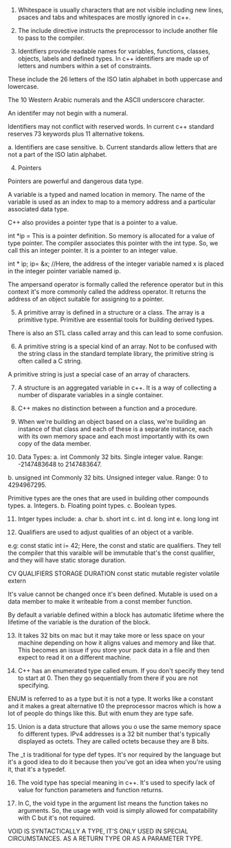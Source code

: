 1. Whitespace is usually characters that are not visible including new lines, psaces and tabs and whitespaces are mostly ignored in c++.

2. The include directive instructs the preprocessor to include another file to pass to the compiler.

3. Identifiers provide readable names for   variables, functions, classes, objects, labels and defined types.
In c++ identifiers are made up of letters and numbers within a set of constraints.

These include the 26 letters of the ISO latin alphabet in both uppercase and lowercase.

The 10 Western Arabic numerals and the ASCII underscore character.

An identifer may not begin with a numeral.

Identifiers may not conflict with reserved words. In current c++ standard reserves 73 keywords plus 11 alternative tokens.

a. Identifiers are case sensitive.
b. Current standards allow letters that are not a part of the ISO latin alphabet.

4. Pointers

Pointers are powerful and dangerous data type.

A variable is a typed and named location in memory.
The name of the variable is used as an index to map to a memory address and a particular associated data type.

C++ also provides a pointer type that is a pointer to a value.

int *ip = This is a pointer definition.
So memory is allocated for a value of type pointer.
The compiler associates this pointer with the int type. So, we call this an integer pointer. It is a pointer to an integer value.

int * ip;
ip= &x;  //Here, the address of the integer variable named x is placed in the integer pointer variable named ip.

The ampersand operator is formally called the reference operator but in this context it's more commonly called the address operator. It returns the address of an object suitable for assigning to a pointer.

5. A primitive array is defined in a structure or a class. The array is a primitive type. Primitive are essential tools for building derived types.

There is also an STL class called array and this can lead to some confusion.

6. A primitive string is a special kind of an array. Not to be confused with the string class in the standard template library, the primitive string is often called a C string.

A primitive string is just a special case of an array of characters.

7. A structure is an aggregated variable in c++. 
It is a way of collecting a number of disparate variables in a single container.

8. C++ makes no distinction between a function and a procedure.

9. When we're building an object based on a class, we're building an instance of that class and each of these is a separate instance, each with its own memory space and each most importantly with its own copy of the data member.

10. Data Types:
a. int
Commonly 32 bits.
Single integer value.
Range: -2147483648 to 2147483647.

b. unsigned int
Commonly 32 bits.
Unsigned integer value.
Range: 0 to 4294967295.

Primitive types are the ones that are used in building other compounds types.
a. Integers.
b. Floating point types.
c. Boolean types.

11. Intger types include:
a. char
b. short int
c. int
d. long int
e. long long int

12. Qualifiers are used to adjust qualities of an object ot a varible.

e.g: const static int i= 42;
Here, the const and static are qualifiers. They tell the compiler that this varaible will be immutable that's the const qualifier, and they will have static storage duration.

CV QUALIFIERS         STORAGE DURATION
const                 static
mutable               register
volatile              extern

It's value cannot be changed once it's been defined. Mutable is used on a data member to make it writeable from a const member function.

By default a variable defined within a block has automatic lifetime where the lifetime of the variable is the duration of the block. 

13. It takes 32 bits on mac but it may take more or less space on your machine depending on how it aligns values and memory and like that.  This becomes an issue if you store your pack data in a file and then expect to read it on a different machine.

14. C++ has an enumerated type called enum. If you don't specify they tend to start at 0. Then they go sequentially from there if you are not specifying.

ENUM is referred to as a type but it is not a type. It works like a constant and it makes a great alternative t0 the preprocessor macros which is how a lot of people do things like this. But with enum they are type safe. 

15. Union is a data structure that allows you o use the same memory space fo different types.
IPv4 addresses is a 32 bit number that's typically displayed as octets. They are called octets because they are 8 bits.

The _t is traditional for type def types. It's nor required by the language but it's a good idea to do  it because then you've got an idea when you're using it, that it's a typedef.

16. The void type has special meaning in c++. It's used to specify lack of value for function parameters and function returns.

17. In C, the void type in the argument list means the function takes no arguments. So, the usage with void is simply allowed for compatability with C but it's not required. 

VOID IS SYNTACTICALLY A TYPE, IT'S ONLY USED IN SPECIAL CIRCUMSTANCES. AS A RETURN TYPE OR AS A PARAMETER TYPE.

